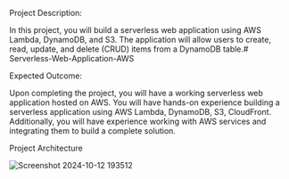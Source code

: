 Project Description:

In this project, you will build a serverless web application using AWS Lambda, DynamoDB, and S3. The application will allow users to create, read, update, and delete (CRUD) items from a DynamoDB table.# Serverless-Web-Application-AWS



Expected Outcome:

Upon completing the project, you will have a working serverless web application hosted on AWS.
You will have hands-on experience building a serverless application using AWS Lambda, DynamoDB, S3, CloudFront.
Additionally, you will have experience working with AWS services and integrating them to build a complete solution.


Project Architecture

![Screenshot 2024-10-12 193512](https://github.com/user-attachments/assets/1b6d35e7-0862-4c70-b60d-0e974b6494b5)
